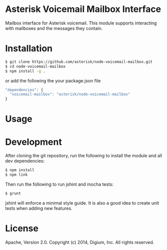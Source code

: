 # Asterisk Voicemail Mailbox Interface

Mailbox interface for Asterisk voicemail. This module supports interacting with mailboxes and the messages they contain.

# Installation

```bash
$ git clone https://github.com/asterisk/node-voicemail-mailbox.git
$ cd node-voicemail-mailbox
$ npm install -g .
```

or add the following the your package.json file

```JavaScript
"dependencies": {
  "voicemail-mailbox": "asterisk/node-voicemail-mailbox"
}
```

# Usage

# Development

After cloning the git repository, run the following to install the module and all dev dependencies:

```bash
$ npm install
$ npm link
```

Then run the following to run jshint and mocha tests:

```bash
$ grunt
```

jshint will enforce a minimal style guide. It is also a good idea to create unit tests when adding new features.

# License

Apache, Version 2.0. Copyright (c) 2014, Digium, Inc. All rights reserved.

